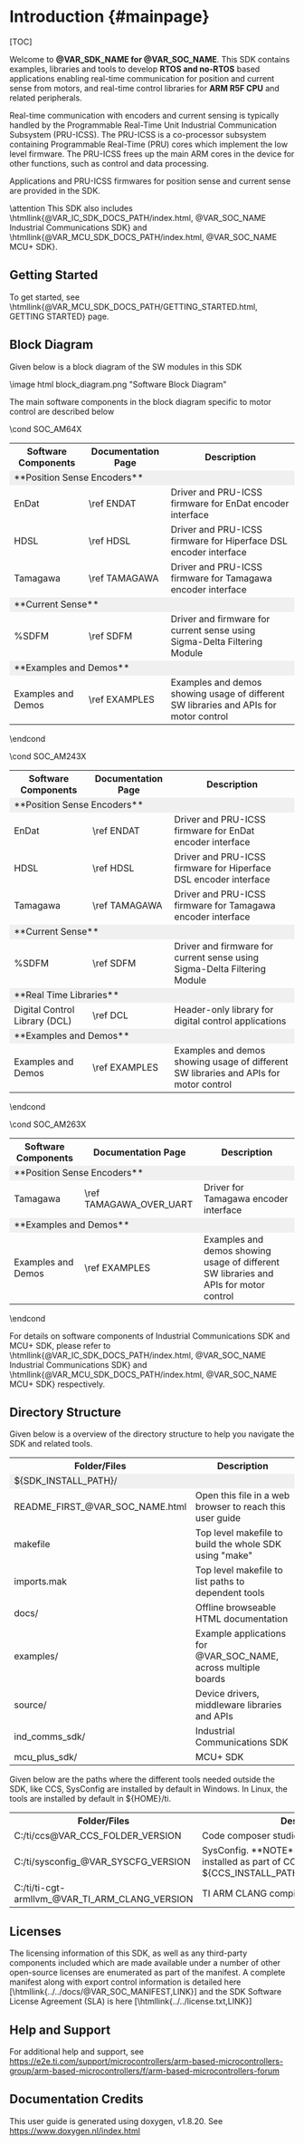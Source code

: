 # Introduction {#mainpage}

[TOC]

Welcome to **@VAR_SDK_NAME for @VAR_SOC_NAME**. This SDK contains examples, libraries and tools to develop **RTOS and no-RTOS** based applications enabling real-time communication for position and current sense from motors, and real-time control libraries for **ARM R5F CPU** and related peripherals.


Real-time communication with encoders and current sensing is typically handled by the Programmable Real-Time Unit Industrial Communication Subsystem (PRU-ICSS). The PRU-ICSS is a co-processor subsystem containing Programmable Real-Time (PRU) cores which implement the low level firmware. The PRU-ICSS frees up the main ARM cores in the device for other functions, such as control and data processing.

Applications and PRU-ICSS firmwares for position sense and current sense are provided in the SDK.

\attention This SDK also includes \htmllink{@VAR_IC_SDK_DOCS_PATH/index.html, @VAR_SOC_NAME Industrial Communications SDK} and \htmllink{@VAR_MCU_SDK_DOCS_PATH/index.html, @VAR_SOC_NAME MCU+ SDK}.

## Getting Started

To get started, see \htmllink{@VAR_MCU_SDK_DOCS_PATH/GETTING_STARTED.html, GETTING STARTED} page.

## Block Diagram

Given below is a block diagram of the SW modules in this SDK

\image html block_diagram.png "Software Block Diagram"

The main software components in the block diagram specific to motor control are described below

\cond SOC_AM64X

<table>
<tr>
    <th>Software Components
    <th>Documentation Page
    <th>Description
</tr>
<tr><td colspan="3" bgcolor=#F0F0F0>**Position Sense Encoders**</td></tr>
<tr>
    <td> EnDat
    <td>\ref ENDAT
    <td> Driver and PRU-ICSS firmware for EnDat encoder interface
</tr>
<tr>
    <td> HDSL
    <td>\ref HDSL
    <td> Driver and PRU-ICSS firmware for Hiperface DSL encoder interface
</tr>
<tr>
    <td> Tamagawa
    <td>\ref TAMAGAWA
    <td> Driver and PRU-ICSS firmware for Tamagawa encoder interface
</tr>
<tr><td colspan="3" bgcolor=#F0F0F0>**Current Sense**</td></tr>
<tr>
    <td> %SDFM
    <td>\ref SDFM
    <td> Driver and firmware for current sense using Sigma-Delta Filtering Module
</tr>
<tr><td colspan="3" bgcolor=#F0F0F0>**Examples and Demos**</td></tr>
<tr>
    <td>Examples and Demos
    <td>\ref EXAMPLES
    <td>Examples and demos showing usage of different SW libraries and APIs for motor control
</tr>
</table>

\endcond

\cond SOC_AM243X

<table>
<tr>
    <th>Software Components
    <th>Documentation Page
    <th>Description
</tr>
<tr><td colspan="3" bgcolor=#F0F0F0>**Position Sense Encoders**</td></tr>
<tr>
    <td> EnDat
    <td>\ref ENDAT
    <td> Driver and PRU-ICSS firmware for EnDat encoder interface
</tr>
<tr>
    <td> HDSL
    <td>\ref HDSL
    <td> Driver and PRU-ICSS firmware for Hiperface DSL encoder interface
</tr>
<tr>
    <td> Tamagawa
    <td>\ref TAMAGAWA
    <td> Driver and PRU-ICSS firmware for Tamagawa encoder interface
</tr>
<tr><td colspan="3" bgcolor=#F0F0F0>**Current Sense**</td></tr>
<tr>
    <td> %SDFM
    <td>\ref SDFM
    <td> Driver and firmware for current sense using Sigma-Delta Filtering Module
</tr>
<tr><td colspan="3" bgcolor=#F0F0F0>**Real Time Libraries**</td></tr>
<tr>
    <td> Digital Control Library (DCL)
    <td>\ref DCL
    <td> Header-only library for digital control applications
</tr>
<tr><td colspan="3" bgcolor=#F0F0F0>**Examples and Demos**</td></tr>
<tr>
    <td>Examples and Demos
    <td>\ref EXAMPLES
    <td>Examples and demos showing usage of different SW libraries and APIs for motor control
</tr>
</table>

\endcond

\cond SOC_AM263X
<table>
<tr>
    <th>Software Components
    <th>Documentation Page
    <th>Description
</tr>
<tr><td colspan="3" bgcolor=#F0F0F0>**Position Sense Encoders**</td></tr>
<tr>
    <td> Tamagawa
    <td>\ref TAMAGAWA_OVER_UART
    <td> Driver for Tamagawa encoder interface
</tr>
<tr><td colspan="3" bgcolor=#F0F0F0>**Examples and Demos**</td></tr>
<tr>
    <td>Examples and Demos
    <td>\ref EXAMPLES
    <td>Examples and demos showing usage of different SW libraries and APIs for motor control
</tr>
</table>

\endcond

For details on software components of Industrial Communications SDK and MCU+ SDK, please refer to \htmllink{@VAR_IC_SDK_DOCS_PATH/index.html, @VAR_SOC_NAME Industrial Communications SDK} and \htmllink{@VAR_MCU_SDK_DOCS_PATH/index.html, @VAR_SOC_NAME MCU+ SDK} respectively.

## Directory Structure

Given below is a overview of the directory structure to help you navigate the SDK and related tools.

<table>
<tr>
    <th>Folder/Files
    <th>Description
</tr>
<tr><td colspan="2" bgcolor=#F0F0F0> ${SDK_INSTALL_PATH}/</td></tr>
<tr>
    <td>README_FIRST_@VAR_SOC_NAME.html
    <td>Open this file in a web browser to reach this user guide</td>
</tr>
<tr>
    <td>makefile
    <td>Top level makefile to build the whole SDK using "make"</td>
</tr>
<tr>
    <td>imports.mak
    <td>Top level makefile to list paths to dependent tools</td>
</tr>
<tr>
    <td>docs/
    <td>Offline browseable HTML documentation</td>
</tr>
<tr>
    <td>examples/
    <td>Example applications for @VAR_SOC_NAME, across multiple boards </td>
</tr>
<tr>
    <td>source/
    <td>Device drivers, middleware libraries and APIs</td>
</tr>
<tr>
    <td>ind_comms_sdk/
    <td>Industrial Communications SDK</td>
</tr>
<tr>
    <td>mcu_plus_sdk/
    <td>MCU+ SDK</td>
</tr>
</table>

Given below are the paths where the different tools needed outside the SDK, like CCS, SysConfig are installed by default in Windows.
In Linux, the tools are installed by default in ${HOME}/ti.

<table>
<tr>
    <th>Folder/Files
    <th>Description
</tr>
<tr>
    <td>C:/ti/ccs@VAR_CCS_FOLDER_VERSION
    <td>Code composer studio</td>
</tr>
<tr>
    <td>C:/ti/sysconfig_@VAR_SYSCFG_VERSION
    <td>SysConfig. **NOTE**, SysConfig is also installed as part of CCS at ${CCS_INSTALL_PATH}/ccs/utils/sysconfig_x.x.x</td>
</tr>
<tr>
    <td>C:/ti/ti-cgt-armllvm_@VAR_TI_ARM_CLANG_VERSION
    <td>TI ARM CLANG compiler tool chain</td>
</tr>
</table>

## Licenses

The licensing information of this SDK, as well as any third-party components included which are made available under a number of other open-source licenses are enumerated as part of the manifest.
A complete manifest along with export control information is detailed here [\htmllink{../../docs/@VAR_SOC_MANIFEST,LINK}] and the SDK Software License Agreement (SLA) is here [\htmllink{../../license.txt,LINK}]

## Help and Support

For additional help and support, see https://e2e.ti.com/support/microcontrollers/arm-based-microcontrollers-group/arm-based-microcontrollers/f/arm-based-microcontrollers-forum

## Documentation Credits

This user guide is generated using doxygen, v1.8.20. See https://www.doxygen.nl/index.html

